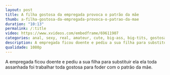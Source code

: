 ```yaml
---
layout: post
title: A filha gostosa da empregada provoca o patrão da mãe
thumb: a-filha-gostosa-da-empregada-provoca-o-patrao-da-mae
duration: "10:13"
permalink: /:title
video: https://www.xvideos.com/embedframe/69611907
categories: anal, sexy, real, amateur, cute, big-ass, big-tits, gostosa, bunda, brasileira, big-cock, amador, mari, caseiro, perfect-body, bunda-grande, real-couple
description: A empregada ficou doente e pediu a sua filha para substituir ela ela toda assanhada foi trabalhar toda gostosa para foder com o patrão da mãe.
qualidade: 1080p
---
```

A empregada ficou doente e pediu a sua filha para substituir ela ela toda assanhada foi trabalhar toda gostosa para foder com o patrão da mãe.